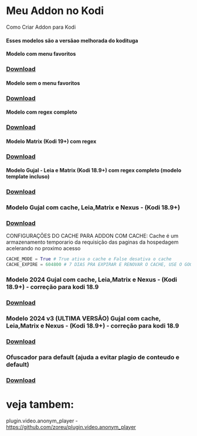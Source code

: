 # Meu Addon no Kodi
Como Criar Addon para Kodi

#### Esses modelos são a versãao melhorada do kodituga


#### Modelo com menu favoritos
### [Download](http://raw.github.com/zoreu/meuaddon/master/download/addon_com_favoritos.zip) 

#### Modelo sem o menu favoritos
### [Download](http://raw.github.com/zoreu/meuaddon/master/download/addon_sem_favoritos.zip)

#### Modelo com regex completo
### [Download](http://raw.github.com/zoreu/meuaddon/master/download/plugin.video.testando-regex_full2.zip)

#### Modelo Matrix (Kodi 19+) com regex
### [Download](https://github.com/zoreu/meuaddon/raw/master/download/plugin.video.testando2.matrix.zip)

#### Modelo Gujal - Leia e Matrix (Kodi 18.9+) com regex completo (modelo template incluso)
### [Download](https://github.com/zoreu/meuaddon/raw/master/download/plugin.video.live.streamspro.zip)


### Modelo Gujal com cache, Leia,Matrix e Nexus - (Kodi 18.9+)
### [Download](https://github.com/zoreu/meuaddon/raw/master/download/plugin.video.live.streamspro-cache.zip)

CONFIGURAÇÕES DO CACHE PARA ADDON COM CACHE:
Cache é um armazenamento temporario da requisição das paginas da hospedagem acelerando no proximo acesso

```python
CACHE_MODE = True # True ativa o cache e False desativa o cache
CACHE_EXPIRE = 604800 # 7 DIAS PRA EXPIRAR E RENOVAR O CACHE, USE O GOOGLE PRA CONVERTER DIAS EM SEGUNDOS PARA AJUSTAR A GOSTO
```
### Modelo 2024 Gujal com cache, Leia,Matrix e Nexus - (Kodi 18.9+) - correção para kodi 18.9
### [Download](https://github.com/zoreu/meuaddon/raw/master/download/plugin.video.live.streamspro_2024.zip)

### Modelo 2024 v3 (ULTIMA VERSÃO) Gujal com cache, Leia,Matrix e Nexus - (Kodi 18.9+) - correção para kodi 18.9
### [Download](https://github.com/zoreu/meuaddon/raw/master/download/plugin.video.live.streamspro2024_3.zip)

### Ofuscador para default (ajuda a evitar plagio de conteudo e default)
### [Download](https://github.com/zoreu/meuaddon/raw/master/download/encrypt_lambda.zip)


# veja tambem:

plugin.video.anonym_player - https://github.com/zoreu/plugin.video.anonym_player
